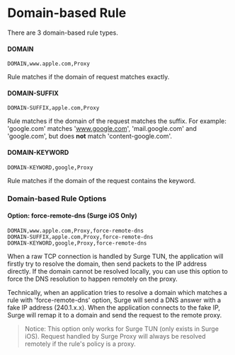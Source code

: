 # Domain-based Rule

There are 3 domain-based rule types.

#### DOMAIN

`DOMAIN,www.apple.com,Proxy`

Rule matches if the domain of request matches exactly.

#### DOMAIN-SUFFIX

`DOMAIN-SUFFIX,apple.com,Proxy`

Rule matches if the domain of the request matches the suffix. For example: 'google.com' matches 'www.google.com', 'mail.google.com' and 'google.com', but does **not** match 'content-google.com'.

#### DOMAIN-KEYWORD

`DOMAIN-KEYWORD,google,Proxy`

Rule matches if the domain of the request contains the keyword.


### Domain-based Rule Options

#### Option: force-remote-dns (Surge iOS Only)

```
DOMAIN,www.apple.com,Proxy,force-remote-dns
DOMAIN-SUFFIX,apple.com,Proxy,force-remote-dns
DOMAIN-KEYWORD,google,Proxy,force-remote-dns
```

When a raw TCP connection is handled by Surge TUN, the application will firstly try to resolve the domain, then send packets to the IP address directly. If the domain cannot be resolved locally, you can use this option to force the DNS resolution to happen remotely on the proxy.

Technically, when an application tries to resolve a domain which matches a rule with 'force-remote-dns' option, Surge will send a DNS answer with a fake IP address (240.1.x.x). When the application connects to the fake IP, Surge will remap it to a domain and send the request to the remote proxy.

> Notice: This option only works for Surge TUN (only exists in Surge iOS). Request handled by Surge Proxy will always be resolved remotely if the rule's policy is a proxy.
